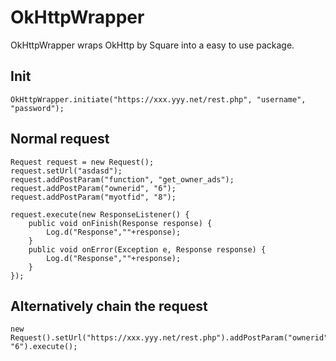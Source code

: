 # OkHttpWrapper

OkHttpWrapper wraps OkHttp by Square into a easy to use package.

## Init
```
OkHttpWrapper.initiate("https://xxx.yyy.net/rest.php", "username", "password");
```
## Normal request
```
Request request = new Request();
request.setUrl("asdasd");
request.addPostParam("function", "get_owner_ads");
request.addPostParam("ownerid", "6");
request.addPostParam("myotfid", "8");
 
request.execute(new ResponseListener() {
	public void onFinish(Response response) {
		Log.d("Response",""+response);
	}
	public void onError(Exception e, Response response) {
		Log.d("Response",""+response);
	}
});
```

## Alternatively chain the request
```
new Request().setUrl("https://xxx.yyy.net/rest.php").addPostParam("ownerid", "6").execute();
```
